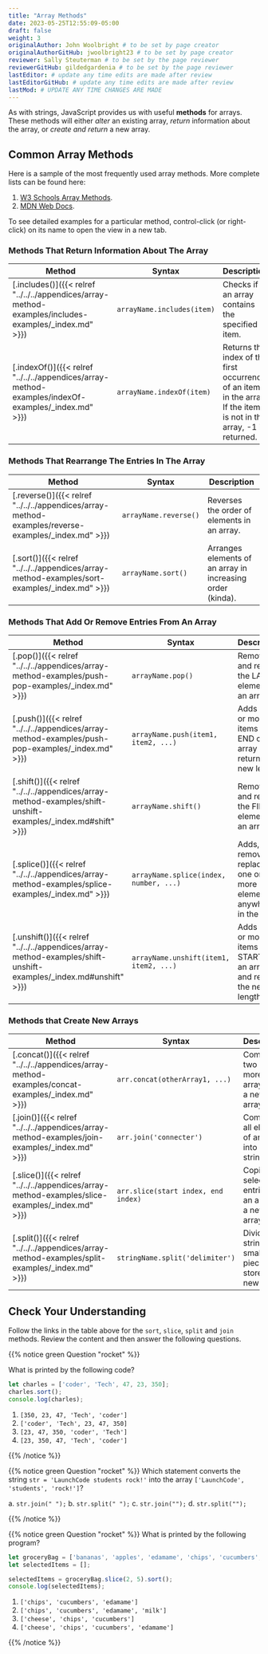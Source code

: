 ```yaml
---
title: "Array Methods"
date: 2023-05-25T12:55:09-05:00
draft: false
weight: 3
originalAuthor: John Woolbright # to be set by page creator
originalAuthorGitHub: jwoolbright23 # to be set by page creator
reviewer: Sally Steuterman # to be set by the page reviewer
reviewerGitHub: gildedgardenia # to be set by the page reviewer
lastEditor: # update any time edits are made after review
lastEditorGitHub: # update any time edits are made after review
lastMod: # UPDATE ANY TIME CHANGES ARE MADE
---
```


As with strings, JavaScript provides us with useful **methods** for arrays.
These methods will either *alter* an existing array, *return* information about
the array, or *create and return* a new array.

## Common Array Methods

Here is a sample of the most frequently used array methods. More complete lists
can be found here:

1. [W3 Schools Array Methods](https://www.w3schools.com/jsref/jsref_obj_array.asp).
1. [MDN Web Docs](https://developer.mozilla.org/en-US/docs/Web/JavaScript/Reference/Global_Objects/Array).

To see detailed examples for a particular method, control-click
(or right-click) on its name to open the view in a new tab.

### Methods That Return Information About The Array

[]()

| Method            | Syntax                           | Description                                 |
| ----------------- | -------------------------------- | ------------------------------------------- |
| [.includes()]({{< relref "../../../appendices/array-method-examples/includes-examples/_index.md" >}})          | `arrayName.includes(item)`       | Checks if an array contains the specified item. |
| [.indexOf()]({{< relref "../../../appendices/array-method-examples/indexOf-examples/_index.md" >}})           | `arrayName.indexOf(item)`        | Returns the index of the first occurrence of an item in the array. If the item is not in the array, -1 is returned. |

### Methods That Rearrange The Entries In The Array

| Method            | Syntax                     | Description                                 |
| ----------------- | -------------------------- | ------------------------------------------- |
| [.reverse()]({{< relref "../../../appendices/array-method-examples/reverse-examples/_index.md" >}})           | `arrayName.reverse()`      | Reverses the order of elements in an array. |
| [.sort()]({{< relref "../../../appendices/array-method-examples/sort-examples/_index.md" >}})              | `arrayName.sort()`         | Arranges elements of an array in increasing order (kinda). |

### Methods That Add Or Remove Entries From An Array

| Method                    | Syntax                                | Description                                            |
| ------------------------- | ------------------------------------- | ------------------------------------------------------ |
| [.pop()]({{< relref "../../../appendices/array-method-examples/push-pop-examples/_index.md" >}})                       | `arrayName.pop()`                     | Removes and returns the LAST element in an array.     |
| [.push()]({{< relref "../../../appendices/array-method-examples/push-pop-examples/_index.md" >}})                      | `arrayName.push(item1, item2, ...)`   | Adds one or more items to the END of an array and returns the new length. |
| [.shift()]({{< relref "../../../appendices/array-method-examples/shift-unshift-examples/_index.md#shift" >}})                     | `arrayName.shift()`                   | Removes and returns the FIRST element in an array.    |
| [.splice()]({{< relref "../../../appendices/array-method-examples/splice-examples/_index.md" >}})                    | `arrayName.splice(index, number, ...)` | Adds, removes, or replaces one or more elements anywhere in the array. |
| [.unshift()]({{< relref "../../../appendices/array-method-examples/shift-unshift-examples/_index.md#unshift" >}})                   | `arrayName.unshift(item1, item2, ...)` | Adds one or more items to the START of an array and returns the new length

### Methods that Create New Arrays

| Method                          | Syntax                            | Description                                       |
| ------------------------------- | --------------------------------- | ------------------------------------------------- |
| [.concat()]({{< relref "../../../appendices/array-method-examples/concat-examples/_index.md" >}})       | `arr.concat(otherArray1, ...)`    | Combines two or more arrays into a new array.    |
| [.join()]({{< relref "../../../appendices/array-method-examples/join-examples/_index.md" >}})           | `arr.join('connecter')`           | Combines all elements of an array into a string. |
| [.slice()]({{< relref "../../../appendices/array-method-examples/slice-examples/_index.md" >}})         | `arr.slice(start index, end index)` | Copies selected entries of an array to a new array. |
| [.split()]({{< relref "../../../appendices/array-method-examples/split-examples/_index.md" >}})         | `stringName.split('delimiter')`    | Divides a string into smaller pieces stored in a new array. |

## Check Your Understanding

Follow the links in the table above for the `sort`, `slice`, `split` and
`join` methods. Review the content and then answer the following questions.

{{% notice green Question "rocket" %}}

What is printed by the following code?
```javascript
let charles = ['coder', 'Tech', 47, 23, 350];
charles.sort();
console.log(charles);
```

1. `[350, 23, 47, 'Tech', 'coder']`
1. `['coder', 'Tech', 23, 47, 350]`
1. `[23, 47, 350, 'coder', 'Tech']`
1. `[23, 350, 47, 'Tech', 'coder']`

<!-- Solution: [23, 350, 47, "Tech", "coder"]-->
{{% /notice %}}

{{% notice green Question "rocket" %}}
Which statement converts the string `str = 'LaunchCode students rock!'` into the array `['LaunchCode', 'students', 'rock!']`?

a. `str.join(" ");`
b. `str.split(" ");`
c. `str.join("");`
d. `str.split("");`

<!-- Solution: None of the above, the .join method cannot be used on a string -->
{{% /notice %}}

{{% notice green Question "rocket" %}}
What is printed by the following program?

```javascript
let groceryBag = ['bananas', 'apples', 'edamame', 'chips', 'cucumbers', 'milk', 'cheese'];
let selectedItems = [];

selectedItems = groceryBag.slice(2, 5).sort();
console.log(selectedItems);
```

1. `['chips', 'cucumbers', 'edamame']`
1. `['chips', 'cucumbers', 'edamame', 'milk']`
1. `['cheese', 'chips', 'cucumbers']`
1. `['cheese', 'chips', 'cucumbers', 'edamame']`

<!-- Solution: Option 1: chips, cucumbers, edamame] -->
{{% /notice %}}